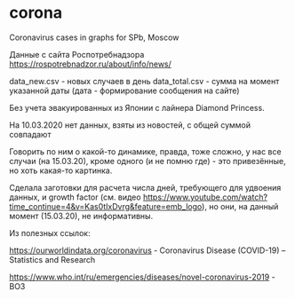 # corona
Coronavirus cases in graphs for SPb, Moscow

Данные с сайта Роспотребнадзора https://rospotrebnadzor.ru/about/info/news/

data_new.csv - новых случаев в день
data_total.csv - сумма на момент указанной даты (дата - формирование сообщения на сайте)

Без учета эвакуированных из Японии с лайнера Diamond Princess.

На 10.03.2020 нет данных, взяты из новостей, с общей суммой совпадают

Говорить по ним о какой-то динамике, правда, тоже сложно, у нас все случаи (на 15.03.20), кроме одного (и не помню где) - это привезённые, но хоть какая-то картинка. 

Сделала заготовки для расчета числа дней, требующего для удвоения данных, и growth factor (см. видео https://www.youtube.com/watch?time_continue=4&v=Kas0tIxDvrg&feature=emb_logo), но они, на данный момент (15.03.20), не информативны.

Из полезных ссылок:

https://ourworldindata.org/coronavirus -  Coronavirus Disease (COVID-19) – Statistics and Research

https://www.who.int/ru/emergencies/diseases/novel-coronavirus-2019 - ВОЗ

